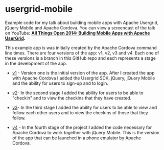 usergrid-mobile
===============

Example code for my talk about building mobile apps with Apache Usergrid, jQuery Mobile and Apache Cordova. You can view a screencast of the talk on YouTube: 
__[All Things Open 2014: Building Mobile Apps with Apache UserGrid](https://www.youtube.com/watch?v=DjFG-QbxxLw).__

This example app is was initially created by the Apache Cordova command line times. 
There are four versions of the app: v1, v2, v3 and v4. Each one of these versions 
is a branch in this GitHub repo and each represents a stage in the development of the app.

* [v1](https://github.com/snoopdave/usergrid-mobile/tree/v1) - Version one is the initial version 
of the app. After I created the app with Apache Cordova I added the Usergrid SDK, jQuery, jQuery 
Mobile and the ability for users to sign-up and to login.

* [v2](https://github.com/snoopdave/usergrid-mobile/tree/v2)- In the second stage I added the 
ability for users to be able to "checkin" and to view the checkins that they have created.

* [v3](https://github.com/snoopdave/usergrid-mobile/tree/v3)- In the third stage I added the 
ability for users to be able to view and follow each other users and to view the checkins 
of those that they follow.

* [v4](https://github.com/snoopdave/usergrid-mobile/tree/v4) - In the fourth stage of the 
project I added the code necessary for Apache Cordova to work together with jQuery Mobile. 
This is the version of the app that can be launched in a phone emulator by Apache Cordova.


